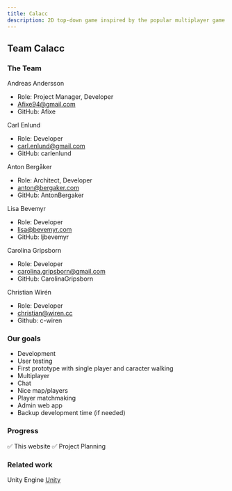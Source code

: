 ```yaml
---
title: Calacc
description: 2D top-down game inspired by the popular multiplayer game Among Us
---
```


## Team Calacc

### The Team
Andreas Andersson
- Role: Project Manager, Developer
- Afixe94@gmail.com
- GitHub: Afixe

Carl Enlund
- Role: Developer
- carl.enlund@gmail.com
- GitHub: carlenlund

Anton Bergåker
- Role: Architect, Developer
- anton@bergaker.com
- GitHub: AntonBergaker
 
Lisa Bevemyr
- Role: Developer
- lisa@bevemyr.com
- GitHub: ljbevemyr

Carolina Gripsborn
- Role: Developer
- carolina.gripsborn@gmail.com 
- GitHub: CarolinaGripsborn

Christian Wirén
- Role: Developer
- christian@wiren.cc
- Github: c-wiren

### Our goals
- Development
- User testing
- First prototype with single player and caracter walking
- Multiplayer
- Chat
- Nice map/players
- Player matchmaking
- Admin web app
- Backup development time (if needed)

### Progress
✅ This website
✅ Project Planning

### Related work
Unity Engine [Unity](https://unity.com/)
